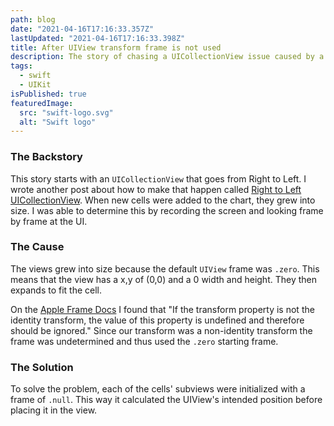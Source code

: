 ```yaml
---
path: blog
date: "2021-04-16T17:16:33.357Z"
lastUpdated: "2021-04-16T17:16:33.398Z"
title: After UIView transform frame is not used
description: The story of chasing a UICollectionView issue caused by a transform
tags:
  - swift
  - UIKit
isPublished: true
featuredImage:
  src: "swift-logo.svg"
  alt: "Swift logo"
---
```


### The Backstory

This story starts with an `UICollectionView` that goes from Right to Left. I wrote another post about how to make that happen called [Right to Left UICollectionView](https://marcusmth.com/right-to-left-uicollectionview/). When new cells were added to the chart, they grew into size. I was able to determine this by recording the screen and looking frame by frame at the UI.

### The Cause

The views grew into size because the default `UIView` frame was `.zero`. This means that the view has a x,y of (0,0) and a 0 width and height. They then expands to fit the cell.

On the [Apple Frame Docs](https://developer.apple.com/documentation/uikit/uiview/1622621-frame) I found that "If the transform property is not the identity transform, the value of this property is undefined and therefore should be ignored." Since our transform was a non-identity transform the frame was undetermined and thus used the `.zero` starting frame.

### The Solution

To solve the problem, each of the cells' subviews were initialized with a frame of `.null`. This way it calculated the UIView's intended position before placing it in the view.
